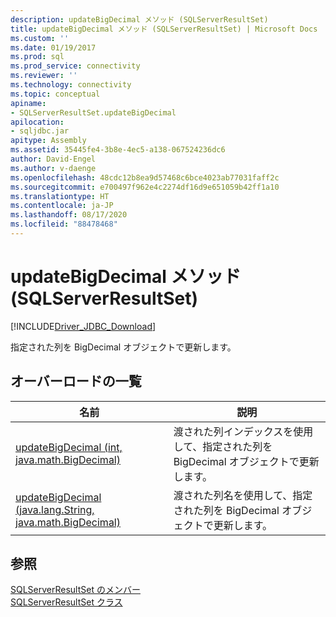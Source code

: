 ```yaml
---
description: updateBigDecimal メソッド (SQLServerResultSet)
title: updateBigDecimal メソッド (SQLServerResultSet) | Microsoft Docs
ms.custom: ''
ms.date: 01/19/2017
ms.prod: sql
ms.prod_service: connectivity
ms.reviewer: ''
ms.technology: connectivity
ms.topic: conceptual
apiname:
- SQLServerResultSet.updateBigDecimal
apilocation:
- sqljdbc.jar
apitype: Assembly
ms.assetid: 35445fe4-3b8e-4ec5-a138-067524236dc6
author: David-Engel
ms.author: v-daenge
ms.openlocfilehash: 48cdc12b8ea9d57468c6bce4023ab77031faff2c
ms.sourcegitcommit: e700497f962e4c2274df16d9e651059b42ff1a10
ms.translationtype: HT
ms.contentlocale: ja-JP
ms.lasthandoff: 08/17/2020
ms.locfileid: "88478468"
---
```

# <a name="updatebigdecimal-method-sqlserverresultset"></a>updateBigDecimal メソッド (SQLServerResultSet)
[!INCLUDE[Driver_JDBC_Download](../../../includes/driver_jdbc_download.md)]

  指定された列を BigDecimal オブジェクトで更新します。  
  
## <a name="overload-list"></a>オーバーロードの一覧  
  
|名前|説明|  
|----------|-----------------|  
|[updateBigDecimal (int, java.math.BigDecimal)](../../../connect/jdbc/reference/updatebigdecimal-method-int-java-math-bigdecimal.md)|渡された列インデックスを使用して、指定された列を BigDecimal オブジェクトで更新します。|  
|[updateBigDecimal (java.lang.String, java.math.BigDecimal)](../../../connect/jdbc/reference/updatebigdecimal-method-java-lang-string-java-math-bigdecimal.md)|渡された列名を使用して、指定された列を BigDecimal オブジェクトで更新します。|  
  
## <a name="see-also"></a>参照  
 [SQLServerResultSet のメンバー](../../../connect/jdbc/reference/sqlserverresultset-members.md)   
 [SQLServerResultSet クラス](../../../connect/jdbc/reference/sqlserverresultset-class.md)  
  
  
